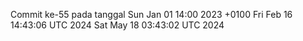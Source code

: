 Commit ke-55 pada tanggal Sun Jan 01 14:00 2023 +0100
Fri Feb 16 14:43:06 UTC 2024
Sat May 18 03:43:02 UTC 2024
